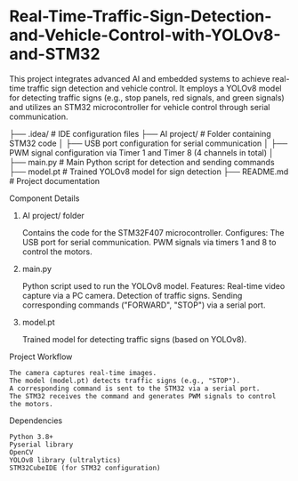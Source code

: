 # Real-Time-Traffic-Sign-Detection-and-Vehicle-Control-with-YOLOv8-and-STM32
This project integrates advanced AI and embedded systems to achieve real-time traffic sign detection and vehicle control. It employs a YOLOv8 model for detecting traffic signs (e.g., stop panels, red signals, and green signals) and utilizes an STM32 microcontroller for vehicle control through serial communication.

├── .idea/               # IDE configuration files
├── AI project/          # Folder containing STM32 code
│   ├── USB port configuration for serial communication
│   ├── PWM signal configuration via Timer 1 and Timer 8 (4 channels in total)
│
├── main.py              # Main Python script for detection and sending commands
├── model.pt             # Trained YOLOv8 model for sign detection
├── README.md            # Project documentation

Component Details
1. AI project/ folder

    Contains the code for the STM32F407 microcontroller.
    Configures:
        The USB port for serial communication.
        PWM signals via timers 1 and 8 to control the motors.

2. main.py

    Python script used to run the YOLOv8 model.
    Features:
        Real-time video capture via a PC camera.
        Detection of traffic signs.
        Sending corresponding commands ("FORWARD", "STOP") via a serial port.

3. model.pt

    Trained model for detecting traffic signs (based on YOLOv8).

Project Workflow

    The camera captures real-time images.
    The model (model.pt) detects traffic signs (e.g., "STOP").
    A corresponding command is sent to the STM32 via a serial port.
    The STM32 receives the command and generates PWM signals to control the motors.

Dependencies

    Python 3.8+
    Pyserial library
    OpenCV
    YOLOv8 library (ultralytics)
    STM32CubeIDE (for STM32 configuration)
